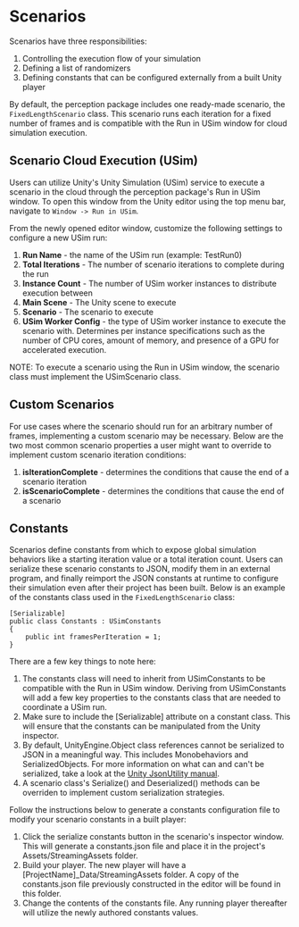 # Scenarios

Scenarios have three responsibilities:
1. Controlling the execution flow of your simulation
2. Defining a list of randomizers
3. Defining constants that can be configured externally from a built Unity player 

By default, the perception package includes one ready-made scenario, the `FixedLengthScenario` class. This scenario runs each iteration for a fixed number of frames and is compatible with the Run in USim window for cloud simulation execution.

## Scenario Cloud Execution (USim)

Users can utilize Unity's Unity Simulation (USim) service to execute a scenario in the cloud through the perception package's Run in USim window. To open this window from the Unity editor using the top menu bar, navigate to `Window -> Run in USim`.

From the newly opened editor window, customize the following settings to configure a new USim run:
1. **Run Name** - the name of the USim run (example: TestRun0)
2. **Total Iterations** - The number of scenario iterations to complete during the run
3. **Instance Count** - The number of USim worker instances to distribute execution between
4. **Main Scene** - The Unity scene to execute
5. **Scenario** - The scenario to execute
6. **USim Worker Config** - the type of USim worker instance to execute the scenario with. Determines per instance specifications such as the number of CPU cores, amount of memory, and presence of a GPU for accelerated execution.

NOTE: To execute a scenario using the Run in USim window, the scenario class must implement the USimScenario class.


## Custom Scenarios

For use cases where the scenario should run for an arbitrary number of frames, implementing a custom scenario may be necessary. Below are the two most common scenario properties a user might want to override to implement custom scenario iteration conditions:
1. **isIterationComplete** - determines the conditions that cause the end of a scenario iteration
2. **isScenarioComplete** - determines the conditions that cause the end of a scenario


## Constants
Scenarios define constants from which to expose global simulation behaviors like a starting iteration value or a total iteration count. Users can serialize these scenario constants to JSON, modify them in an external program, and finally reimport the JSON constants at runtime to configure their simulation even after their project has been built. Below is an example of the constants class used in the `FixedLengthScenario` class:
```
[Serializable]
public class Constants : USimConstants
{
    public int framesPerIteration = 1;
}
```

There are a few key things to note here:
1. The constants class will need to inherit from USimConstants to be compatible with the Run in USim window. Deriving from USimConstants will add a few key properties to the constants class that are needed to coordinate a USim run.
2. Make sure to include the [Serializable] attribute on a constant class. This will ensure that the constants can be manipulated from the Unity inspector.
3. By default, UnityEngine.Object class references cannot be serialized to JSON in a meaningful way. This includes Monobehaviors and SerializedObjects. For more information on what can and can't be serialized, take a look at the [Unity JsonUtility manual](https://docs.unity3d.com/ScriptReference/JsonUtility.html).
4. A scenario class's Serialize() and Deserialized() methods can be overriden to implement custom serialization strategies.

Follow the instructions below to generate a constants configuration file to modify your scenario constants in a built player:
1. Click the serialize constants button in the scenario's inspector window. This will generate a constants.json file and place it in the project's Assets/StreamingAssets folder.
2. Build your player. The new player will have a [ProjectName]_Data/StreamingAssets folder. A copy of the constants.json file previously constructed in the editor will be found in this folder.
3. Change the contents of the constants file. Any running player thereafter will utilize the newly authored constants values.
